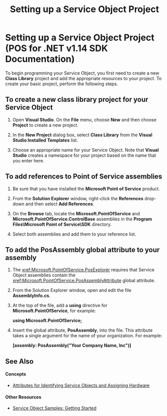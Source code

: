 ﻿---
title: Setting up a Service Object Project
description: Setting up a Service Object Project (POS for .NET v1.14 SDK Documentation)
ms.date: 03/03/2014
ms.topic: how-to
ms.custom: "pos-restored-from-archive,UpdateFrequency5"
---

# Setting up a Service Object Project (POS for .NET v1.14 SDK Documentation)

To begin programming your Service Object, you first need to create a new **Class Library** project and add the appropriate resources to your project. To create your basic project, perform the following steps.

## To create a new class library project for your Service Object

1. Open **Visual Studio**. On the **File** menu, choose **New** and then choose **Project** to create a new project.

2. In the **New Project** dialog box, select **Class Library** from the **Visual Studio Installed Templates** list.

3. Choose an appropriate name for your Service Object. Note that **Visual Studio** creates a namespace for your project based on the name that you enter here.

## To add references to Point of Service assemblies

1. Be sure that you have installed the **Microsoft Point of Service** product.

2. From the **Solution Explorer** window, right-click the **References** drop-down and then select **Add References**.

3. On the **Browse** tab, locate the **Microsoft.PointOfService** and **Microsoft.PointOfService.ControlBase** assemblies in the **Program Files\\Microsoft Point of Service\\SDK** directory.

4. Select both assemblies and add them to your reference list.

## To add the PosAssembly global attribute to your assembly

1. The <xref:Microsoft.PointOfService.PosExplorer> requires that Service Object assemblies contain the <xref:Microsoft.PointOfService.PosAssemblyAttribute> global attribute.

2. From the Solution Explorer window, open and edit the file **AssemblyInfo.cs**.

3. At the top of the file, add a **using** directive for **Microsoft.PointOfService**, for example:

    **using Microsoft.PointOfService;**

4. Insert the global attribute, **PosAssembly**, into the file. This attribute takes a single argument for the name of your organization. For example:

    **\[assembly: PosAssembly("Your Company Name, Inc")\]**

## See Also

#### Concepts

- [Attributes for Identifying Service Objects and Assigning Hardware](attributes-for-identifying-service-objects-and-assigning-hardware.md)

#### Other Resources

- [Service Object Samples: Getting Started](service-object-samples-getting-started.md)
